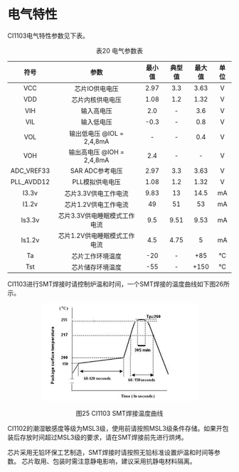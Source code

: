 # 电气特性

CI1103电气特性参数见下表。

<div align=center>表20 电气参数表</div>

<center>

符号 | 参数 | 最小值 | 典型值 | 最大值 | 单位
:--: | :--: | :--: | :--: | :--: | :--:
VCC | 芯片IO供电电压 | 2.97 | 3.3 | 3.63 | V
VDD | 芯片内核供电电压 | 1.08 | 1.2 | 1.32 | V
VIH | 输入高电压 | 2.0 | - | 3.6 | V
VIL | 输入低电压 | -0.3 | - | 0.8 | V
VOL | 输出低电压 @IOL = 2,4,8mA | - | - | 0.4 | V
VOH | 输出高电压 @IOH = 2,4,8mA | 2.4 | - | - | V
ADC_VREF33 | SAR ADC参考电压 | 2.97 | 3.3 | 3.63 | V
PLL_AVDD12 | PLL模拟供电电压 | 1.08 | 1.2 | 1.32 | V
I3.3v | 芯片3.3V供电工作电流 | 9.83 | 13 | 14.5 | mA
I1.2v | 芯片1.2V供电工作电流 | 49 | 51 | 53 | mA 
Is3.3v | 芯片3.3V供电睡眠模式工作电流 | 9.5 | 9.51 | 9.53 | mA |
Is1.2v | 芯片1.2V供电睡眠模式工作电流 | 4.5 | 4.75 | 5 | mA |
Ta  | 芯片工作环境温度 | -20 | - | +85 | ℃
Tst | 芯片储存环境温度 | -55 | - | +150 | ℃

</center>

CI1103进行SMT焊接时请控制炉温和时间，一个SMT焊接的温度曲线如下图26所示。

<center>

![CI1103 SMT焊接温度曲线](img/CI1103芯片数据手册-25.png)

</center>

<div align=center>图25  CI1103 SMT焊接温度曲线</div>

CI1102的潮湿敏感度等级为MSL3级，使用前请按照MSL3级条件存储。如果开包装后存放时间超过MSL3级的要求，请在SMT焊接前先进行烘烤。

芯片采用无铅环保工艺制造，SMT焊接时请按照无铅标准设置炉温和时间等参数。 芯片取用、包装时需注意静电影响，建议采用抗静电材料隔离。